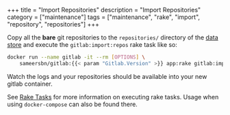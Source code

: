 +++
title = "Import Repositories"
description = "Import Repositories"
category = ["maintenance"]
tags = ["maintenance", "rake", "import", "repository", "repositories"]
+++

Copy all the **bare** git repositories to the `repositories/` directory of the [data store](#data-store) and execute the `gitlab:import:repos` rake task like so:

```bash
docker run --name gitlab -it --rm [OPTIONS] \
    sameersbn/gitlab:{{< param "Gitlab.Version" >}} app:rake gitlab:import:repos
```

Watch the logs and your repositories should be available into your new gitlab container.

See [Rake Tasks](#rake-tasks) for more information on executing rake tasks.
Usage when using `docker-compose` can also be found there.
